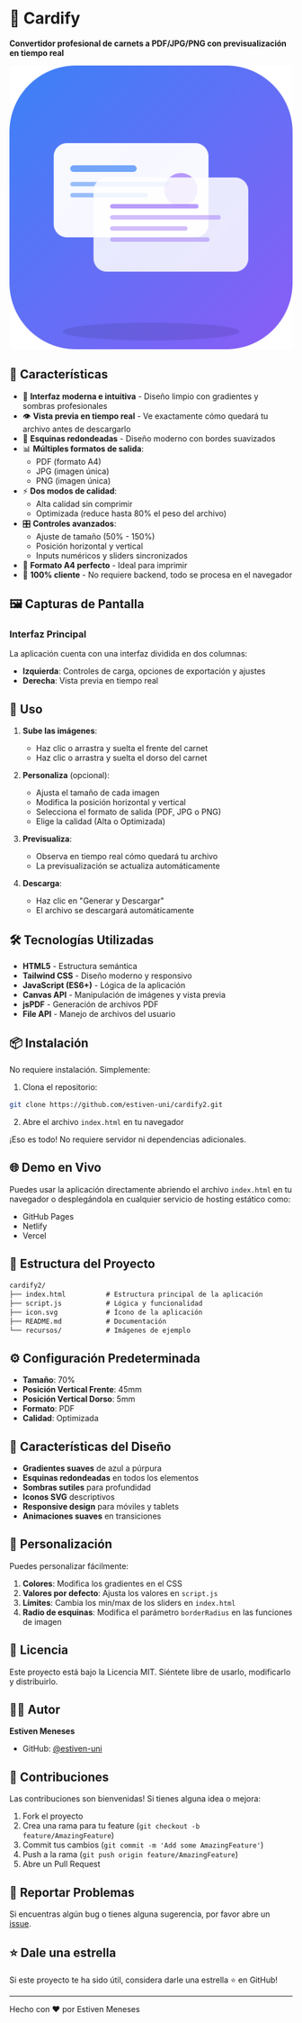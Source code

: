 # 🎴 Cardify

**Convertidor profesional de carnets a PDF/JPG/PNG con previsualización en tiempo real**

![Cardify Banner](icon.svg)

## 🌟 Características

- 📱 **Interfaz moderna e intuitiva** - Diseño limpio con gradientes y sombras profesionales
- 👁️ **Vista previa en tiempo real** - Ve exactamente cómo quedará tu archivo antes de descargarlo
- 🎨 **Esquinas redondeadas** - Diseño moderno con bordes suavizados
- 📊 **Múltiples formatos de salida**:
  - PDF (formato A4)
  - JPG (imagen única)
  - PNG (imagen única)
- ⚡ **Dos modos de calidad**:
  - Alta calidad sin comprimir
  - Optimizada (reduce hasta 80% el peso del archivo)
- 🎛️ **Controles avanzados**:
  - Ajuste de tamaño (50% - 150%)
  - Posición horizontal y vertical
  - Inputs numéricos y sliders sincronizados
- 📐 **Formato A4 perfecto** - Ideal para imprimir
- 🚀 **100% cliente** - No requiere backend, todo se procesa en el navegador

## 🖼️ Capturas de Pantalla

### Interfaz Principal
La aplicación cuenta con una interfaz dividida en dos columnas:
- **Izquierda**: Controles de carga, opciones de exportación y ajustes
- **Derecha**: Vista previa en tiempo real

## 🚀 Uso

1. **Sube las imágenes**:
   - Haz clic o arrastra y suelta el frente del carnet
   - Haz clic o arrastra y suelta el dorso del carnet

2. **Personaliza** (opcional):
   - Ajusta el tamaño de cada imagen
   - Modifica la posición horizontal y vertical
   - Selecciona el formato de salida (PDF, JPG o PNG)
   - Elige la calidad (Alta o Optimizada)

3. **Previsualiza**:
   - Observa en tiempo real cómo quedará tu archivo
   - La previsualización se actualiza automáticamente

4. **Descarga**:
   - Haz clic en "Generar y Descargar"
   - El archivo se descargará automáticamente

## 🛠️ Tecnologías Utilizadas

- **HTML5** - Estructura semántica
- **Tailwind CSS** - Diseño moderno y responsivo
- **JavaScript (ES6+)** - Lógica de la aplicación
- **Canvas API** - Manipulación de imágenes y vista previa
- **jsPDF** - Generación de archivos PDF
- **File API** - Manejo de archivos del usuario

## 📦 Instalación

No requiere instalación. Simplemente:

1. Clona el repositorio:
```bash
git clone https://github.com/estiven-uni/cardify2.git
```

2. Abre el archivo `index.html` en tu navegador

¡Eso es todo! No requiere servidor ni dependencias adicionales.

## 🌐 Demo en Vivo

Puedes usar la aplicación directamente abriendo el archivo `index.html` en tu navegador o desplegándola en cualquier servicio de hosting estático como:
- GitHub Pages
- Netlify
- Vercel

## 📝 Estructura del Proyecto

```
cardify2/
├── index.html          # Estructura principal de la aplicación
├── script.js           # Lógica y funcionalidad
├── icon.svg            # Ícono de la aplicación
├── README.md           # Documentación
└── recursos/           # Imágenes de ejemplo
```

## ⚙️ Configuración Predeterminada

- **Tamaño**: 70%
- **Posición Vertical Frente**: 45mm
- **Posición Vertical Dorso**: 5mm
- **Formato**: PDF
- **Calidad**: Optimizada

## 🎨 Características del Diseño

- **Gradientes suaves** de azul a púrpura
- **Esquinas redondeadas** en todos los elementos
- **Sombras sutiles** para profundidad
- **Iconos SVG** descriptivos
- **Responsive design** para móviles y tablets
- **Animaciones suaves** en transiciones

## 🔧 Personalización

Puedes personalizar fácilmente:

1. **Colores**: Modifica los gradientes en el CSS
2. **Valores por defecto**: Ajusta los valores en `script.js`
3. **Límites**: Cambia los min/max de los sliders en `index.html`
4. **Radio de esquinas**: Modifica el parámetro `borderRadius` en las funciones de imagen

## 📄 Licencia

Este proyecto está bajo la Licencia MIT. Siéntete libre de usarlo, modificarlo y distribuirlo.

## 👨‍💻 Autor

**Estiven Meneses**
- GitHub: [@estiven-uni](https://github.com/estiven-uni)

## 🤝 Contribuciones

Las contribuciones son bienvenidas! Si tienes alguna idea o mejora:

1. Fork el proyecto
2. Crea una rama para tu feature (`git checkout -b feature/AmazingFeature`)
3. Commit tus cambios (`git commit -m 'Add some AmazingFeature'`)
4. Push a la rama (`git push origin feature/AmazingFeature`)
5. Abre un Pull Request

## 🐛 Reportar Problemas

Si encuentras algún bug o tienes alguna sugerencia, por favor abre un [issue](https://github.com/estiven-uni/cardify2/issues).

## ⭐ Dale una estrella

Si este proyecto te ha sido útil, considera darle una estrella ⭐ en GitHub!

---

Hecho con ❤️ por Estiven Meneses
